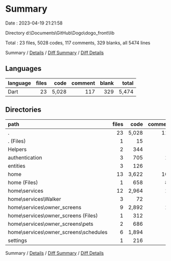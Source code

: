 # Summary

Date : 2023-04-19 21:21:58

Directory d:\\Documents\\GitHub\\Dogo\\dogo_front\\lib

Total : 23 files,  5028 codes, 117 comments, 329 blanks, all 5474 lines

Summary / [Details](details.md) / [Diff Summary](diff.md) / [Diff Details](diff-details.md)

## Languages
| language | files | code | comment | blank | total |
| :--- | ---: | ---: | ---: | ---: | ---: |
| Dart | 23 | 5,028 | 117 | 329 | 5,474 |

## Directories
| path | files | code | comment | blank | total |
| :--- | ---: | ---: | ---: | ---: | ---: |
| . | 23 | 5,028 | 117 | 329 | 5,474 |
| . (Files) | 1 | 15 | 0 | 3 | 18 |
| Helpers | 2 | 344 | 6 | 45 | 395 |
| authentication | 3 | 705 | 10 | 39 | 754 |
| entities | 3 | 126 | 0 | 21 | 147 |
| home | 13 | 3,622 | 100 | 206 | 3,928 |
| home (Files) | 1 | 658 | 88 | 26 | 772 |
| home\\services | 12 | 2,964 | 12 | 180 | 3,156 |
| home\\services\\Walker | 3 | 72 | 0 | 12 | 84 |
| home\\services\\owner_screens | 9 | 2,892 | 12 | 168 | 3,072 |
| home\\services\\owner_screens (Files) | 1 | 312 | 2 | 25 | 339 |
| home\\services\\owner_screens\\pets | 2 | 686 | 2 | 51 | 739 |
| home\\services\\owner_screens\\schedules | 6 | 1,894 | 8 | 92 | 1,994 |
| settings | 1 | 216 | 1 | 15 | 232 |

Summary / [Details](details.md) / [Diff Summary](diff.md) / [Diff Details](diff-details.md)